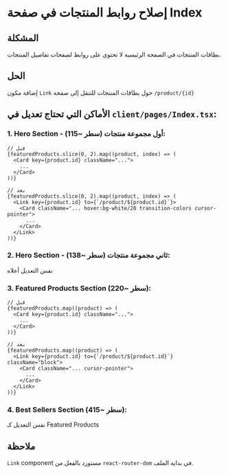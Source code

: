 # إصلاح روابط المنتجات في صفحة Index

## المشكلة
بطاقات المنتجات في الصفحة الرئيسية لا تحتوي على روابط لصفحات تفاصيل المنتجات.

## الحل
إضافة مكون `Link` حول بطاقات المنتجات للتنقل إلى صفحة `/product/{id}`

## الأماكن التي تحتاج تعديل في `client/pages/Index.tsx`:

### 1. Hero Section - أول مجموعة منتجات (سطر ~115):
```tsx
// قبل
{featuredProducts.slice(0, 2).map((product, index) => (
  <Card key={product.id} className="...">
    ...
  </Card>
))}

// بعد
{featuredProducts.slice(0, 2).map((product, index) => (
  <Link key={product.id} to={`/product/${product.id}`}>
    <Card className="... hover:bg-white/20 transition-colors cursor-pointer">
      ...
    </Card>
  </Link>
))}
```

### 2. Hero Section - ثاني مجموعة منتجات (سطر ~138):
نفس التعديل أعلاه

### 3. Featured Products Section (سطر ~220):
```tsx
// قبل
{featuredProducts.map((product) => (
  <Card key={product.id} className="...">
    ...
  </Card>
))}

// بعد
{featuredProducts.map((product) => (
  <Link key={product.id} to={`/product/${product.id}`} className="block">
    <Card className="... cursor-pointer">
      ...
    </Card>
  </Link>
))}
```

### 4. Best Sellers Section (سطر ~415):
نفس التعديل كـ Featured Products

## ملاحظة
`Link` component مستورد بالفعل من `react-router-dom` في بداية الملف.
